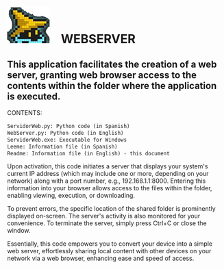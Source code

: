 # ![](./Images/GitHub.png) &nbsp;&nbsp;   WEBSERVER                                                                             
## This application facilitates the creation of a web server, granting web browser access to the contents within the folder where the application is executed.

CONTENTS:

    ServidorWeb.py: Python code (in Spanish)
    WebServer.py: Python code (in English)
    ServidorWeb.exe: Executable for Windows
    Leeme: Information file (in Spanish)
    Readme: Information file (in English) - this document

Upon activation, this code initiates a server that displays your system's current IP address (which may include one or more, depending on your network) along with a port number, e.g., 192.168.1.1:8000. Entering this information into your browser allows access to the files within the folder, enabling viewing, execution, or downloading.

To prevent errors, the specific location of the shared folder is prominently displayed on-screen. The server's activity is also monitored for your convenience. To terminate the server, simply press Ctrl+C or close the window.

Essentially, this code empowers you to convert your device into a simple web server, effortlessly sharing local content with other devices on your network via a web browser, enhancing ease and speed of access.
